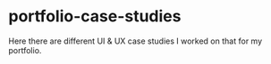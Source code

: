 # portfolio-case-studies
Here there are different UI &amp; UX case studies I worked on that for my portfolio.
